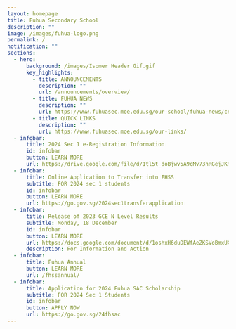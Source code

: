 ```yaml
---
layout: homepage
title: Fuhua Secondary School
description: ""
image: /images/fuhua-logo.png
permalink: /
notification: ""
sections:
  - hero:
      background: /images/Isomer Header Gif.gif
      key_highlights:
        - title: ANNOUNCEMENTS
          description: ""
          url: /announcements/overview/
        - title: FUHUA NEWS
          description: ""
          url: https://www.fuhuasec.moe.edu.sg/our-school/fuhua-news/cny23/
        - title: QUICK LINKS
          description: ""
          url: https://www.fuhuasec.moe.edu.sg/our-links/
  - infobar:
      title: 2024 Sec 1 e-Registration Information
      id: infobar
      button: LEARN MORE
      url: https://drive.google.com/file/d/1tl5t_doBjwv5A9cMv73hRGejJKmWtsGW/view?usp=drive_link
  - infobar:
      title: Online Application to Transfer into FHSS
      subtitle: FOR 2024 sec 1 students
      id: infobar
      button: LEARN MORE
      url: https://go.gov.sg/2024sec1transferapplication
  - infobar:
      title: Release of 2023 GCE N Level Results
      subtitle: Monday, 18 December
      id: infobar
      button: LEARN MORE
      url: https://docs.google.com/document/d/1oshxH6duDEWfAeZKSVoBmxUXNxc6BcnYRUFGkBR2gzw/edit?usp=sharing
      description: For Information and Action
  - infobar:
      title: Fuhua Annual
      button: LEARN MORE
      url: /fhssannual/
  - infobar:
      title: Application for 2024 Fuhua SAC Scholarship
      subtitle: FOR 2024 Sec 1 Students
      id: infobar
      button: APPLY NOW
      url: https://go.gov.sg/24fhsac
---
```

